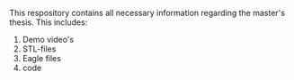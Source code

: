 This respository contains all necessary information regarding the master's thesis.
This includes:
1) Demo video's
2) STL-files
3) Eagle files
4) code
